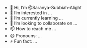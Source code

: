 - 👋 Hi, I’m @Saranya-Subbiah-Alight
- 👀 I’m interested in ...
- 🌱 I’m currently learning ...
- 💞️ I’m looking to collaborate on ...
- 📫 How to reach me ...
- 😄 Pronouns: ...
- ⚡ Fun fact: ...

<!---
SaranyaSubbiah/SaranyaSubbiah is a ✨ special ✨ repository because its `README.md` (this file) appears on your GitHub profile.
You can click the Preview link to take a look at your changes.
--->
